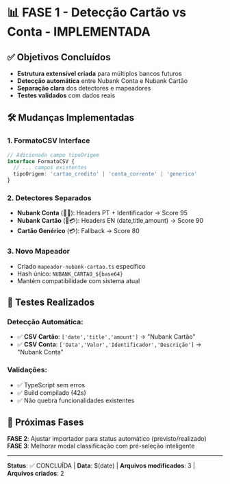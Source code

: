 # 📊 FASE 1 - Detecção Cartão vs Conta - IMPLEMENTADA

## ✅ Objetivos Concluídos

- **Estrutura extensível criada** para múltiplos bancos futuros
- **Detecção automática** entre Nubank Conta e Nubank Cartão  
- **Separação clara** dos detectores e mapeadores
- **Testes validados** com dados reais

## 🛠️ Mudanças Implementadas

### 1. **FormatoCSV Interface**
```typescript
// Adicionado campo tipoOrigem
interface FormatoCSV {
  // ... campos existentes
  tipoOrigem: 'cartao_credito' | 'conta_corrente' | 'generico'
}
```

### 2. **Detectores Separados** 
- **Nubank Conta** (💜🏦): Headers PT + Identificador → Score 95
- **Nubank Cartão** (💜💳): Headers EN (date,title,amount) → Score 90  
- **Cartão Genérico** (💳): Fallback → Score 80

### 3. **Novo Mapeador**
- Criado `mapeador-nubank-cartao.ts` específico
- Hash único: `NUBANK_CARTAO_${base64}`
- Mantém compatibilidade com sistema atual

## 🧪 Testes Realizados

### Detecção Automática:
- ✅ **CSV Cartão**: `['date','title','amount']` → "Nubank Cartão" 
- ✅ **CSV Conta**: `['Data','Valor','Identificador','Descrição']` → "Nubank Conta"

### Validações:
- ✅ TypeScript sem erros
- ✅ Build compilado (42s)
- ✅ Não quebra funcionalidades existentes

## 🎯 Próximas Fases

**FASE 2**: Ajustar importador para status automático (previsto/realizado)
**FASE 3**: Melhorar modal classificação com pré-seleção inteligente

---
**Status**: ✅ CONCLUÍDA | **Data**: $(date) | **Arquivos modificados**: 3 | **Arquivos criados**: 2
